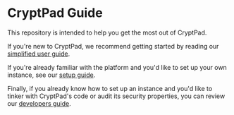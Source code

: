 # CryptPad Guide

This repository is intended to help you get the most out of CryptPad.

If you're new to CryptPad, we recommend getting started by reading our [simplified user guide](users/README).

If you're already familiar with the platform and you'd like to set up your own instance, see our [setup guide](admins/README).

Finally, if you already know how to set up an instance and you'd like to tinker with CryptPad's code or audit its security properties, you can review our [developers guide](devs/README).

